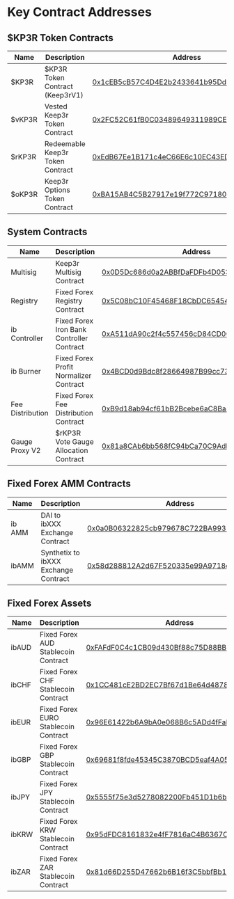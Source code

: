 # Key Contract Addresses

## $KP3R Token Contracts

| Name   | Description                      | Address                                                                                                               |
| ------ | -------------------------------- | --------------------------------------------------------------------------------------------------------------------- |
| $KP3R  | $KP3R Token Contract (Keep3rV1)  | [0x1cEB5cB57C4D4E2b2433641b95Dd330A33185A44](https://etherscan.io/address/0x1cEB5cB57C4D4E2b2433641b95Dd330A33185A44) |
| $vKP3R | Vested Keep3r Token Contract     | [0x2FC52C61fB0C03489649311989CE2689D93dC1a2](https://etherscan.io/address/0x2FC52C61fB0C03489649311989CE2689D93dC1a2) |
| $rKP3R | Redeemable Keep3r Token Contract | [0xEdB67Ee1B171c4eC66E6c10EC43EDBbA20FaE8e9](https://etherscan.io/address/0xEdB67Ee1B171c4eC66E6c10EC43EDBbA20FaE8e9) |
| $oKP3R | Keep3r Options Token Contract    | [0xBA15AB4C5B27917e19f772C9718095e248fEFF35](https://etherscan.io/address/0xBA15AB4C5B27917e19f772C9718095e248fEFF35) |

## System Contracts

| Name             | Description                               | Address                                                                                                               |
| ---------------- | ----------------------------------------- | --------------------------------------------------------------------------------------------------------------------- |
| Multisig         | Keep3r Multisig Contract                  | [0x0D5Dc686d0a2ABBfDaFDFb4D0533E886517d4E83](https://etherscan.io/address/0x0d5dc686d0a2abbfdafdfb4d0533e886517d4e83) |
| Registry         | Fixed Forex Registry Contract             | [0x5C08bC10F45468F18CbDC65454Cbd1dd2cB1Ac65](https://etherscan.io/address/0x5C08bC10F45468F18CbDC65454Cbd1dd2cB1Ac65) |
| ib Controller    | Fixed Forex Iron Bank Controller Contract | [0xA511dA90c2f4c557456cD84CD003A1F74C202d80](https://etherscan.io/address/0xA511dA90c2f4c557456cD84CD003A1F74C202d80) |
| ib Burner        | Fixed Forex Profit Normalizer Contract    | [0x4BCD0d9Bdc8f28664987B99cc73DC368C7DEe1BD](https://etherscan.io/address/0x4BCD0d9Bdc8f28664987B99cc73DC368C7DEe1BD) |
| Fee Distribution | Fixed Forex Fee Distribution Contract     | [0xB9d18ab94cf61bB2Bcebe6aC8Ba8c19fF0CDB0cA](https://etherscan.io/address/0xB9d18ab94cf61bB2Bcebe6aC8Ba8c19fF0CDB0cA) |
| Gauge Proxy V2   | $rKP3R Vote Gauge Allocation Contract     | [0x81a8CAb6bb568fC94bCa70C9AdbFCF05592dEd7b](https://etherscan.io/address/0x81a8CAb6bb568fC94bCa70C9AdbFCF05592dEd7b) |

## Fixed Forex AMM Contracts

| Name   | Description                          | Address                                                                                                               |
| ------ | ------------------------------------ | --------------------------------------------------------------------------------------------------------------------- |
| ib AMM | DAI to ibXXX Exchange Contract       | [0x0a0B06322825cb979678C722BA9932E0e4B5fd90](https://etherscan.io/address/0x0a0B06322825cb979678C722BA9932E0e4B5fd90) |
| ibAMM  | Synthetix to ibXXX Exchange Contract | [0x58d288812A2d67F520335e99A9718c04B8f2a3D4](https://etherscan.io/address/0x58d288812A2d67F520335e99A9718c04B8f2a3D4) |

## Fixed Forex Assets

| Name  | Description                          | Address                                                                                                               |
| ----- | ------------------------------------ | --------------------------------------------------------------------------------------------------------------------- |
| ibAUD | Fixed Forex AUD Stablecoin Contract  | [0xFAFdF0C4c1CB09d430Bf88c75D88BB46DAe09967](https://etherscan.io/address/0xFAFdF0C4c1CB09d430Bf88c75D88BB46DAe09967) |
| ibCHF | Fixed Forex CHF Stablecoin Contract  | [0x1CC481cE2BD2EC7Bf67d1Be64d4878b16078F309](https://etherscan.io/address/0x1CC481cE2BD2EC7Bf67d1Be64d4878b16078F309) |
| ibEUR | Fixed Forex EURO Stablecoin Contract | [0x96E61422b6A9bA0e068B6c5ADd4fFaBC6a4aae27](https://etherscan.io/address/0x96E61422b6A9bA0e068B6c5ADd4fFaBC6a4aae27) |
| ibGBP | Fixed Forex GBP Stablecoin Contract  | [0x69681f8fde45345C3870BCD5eaf4A05a60E7D227](https://etherscan.io/address/0x69681f8fde45345C3870BCD5eaf4A05a60E7D227) |
| ibJPY | Fixed Forex JPY Stablecoin Contract  | [0x5555f75e3d5278082200Fb451D1b6bA946D8e13b](https://etherscan.io/address/0x5555f75e3d5278082200Fb451D1b6bA946D8e13b) |
| ibKRW | Fixed Forex KRW Stablecoin Contract  | [0x95dFDC8161832e4fF7816aC4B6367CE201538253](https://etherscan.io/address/0x95dFDC8161832e4fF7816aC4B6367CE201538253) |
| ibZAR | Fixed Forex ZAR Stablecoin Contract  | [0x81d66D255D47662b6B16f3C5bbfBb15283B05BC2](https://etherscan.io/address/0x81d66D255D47662b6B16f3C5bbfBb15283B05BC2) |
